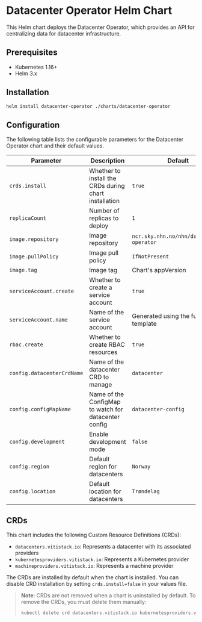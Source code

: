 # Datacenter Operator Helm Chart

This Helm chart deploys the Datacenter Operator, which provides an API for centralizing data for datacenter infrastructure.

## Prerequisites

- Kubernetes 1.16+
- Helm 3.x

## Installation

```bash
helm install datacenter-operator ./charts/datacenter-operator
```

## Configuration

The following table lists the configurable parameters for the Datacenter Operator chart and their default values.

| Parameter                  | Description                                           | Default                                  |
| -------------------------- | ----------------------------------------------------- | ---------------------------------------- |
| `crds.install`             | Whether to install the CRDs during chart installation | `true`                                   |
| `replicaCount`             | Number of replicas to deploy                          | `1`                                      |
| `image.repository`         | Image repository                                      | `ncr.sky.nhn.no/nhn/datacenter-operator` |
| `image.pullPolicy`         | Image pull policy                                     | `IfNotPresent`                           |
| `image.tag`                | Image tag                                             | Chart's appVersion                       |
| `serviceAccount.create`    | Whether to create a service account                   | `true`                                   |
| `serviceAccount.name`      | Name of the service account                           | Generated using the fullname template    |
| `rbac.create`              | Whether to create RBAC resources                      | `true`                                   |
| `config.datacenterCrdName` | Name of the datacenter CRD to manage                  | `datacenter`                             |
| `config.configMapName`     | Name of the ConfigMap to watch for datacenter config  | `datacenter-config`                      |
| `config.development`       | Enable development mode                               | `false`                                  |
| `config.region`            | Default region for datacenters                        | `Norway`                                 |
| `config.location`          | Default location for datacenters                      | `Trøndelag`                              |

## CRDs

This chart includes the following Custom Resource Definitions (CRDs):

- `datacenters.vitistack.io`: Represents a datacenter with its associated providers
- `kubernetesproviders.vitistack.io`: Represents a Kubernetes provider
- `machineproviders.vitistack.io`: Represents a machine provider

The CRDs are installed by default when the chart is installed. You can disable CRD installation by setting `crds.install=false` in your values file.

> **Note**: CRDs are not removed when a chart is uninstalled by default. To remove the CRDs, you must delete them manually:
>
> ```bash
> kubectl delete crd datacenters.vitistack.io kubernetesproviders.vitistack.io machineproviders.vitistack.io
> ```
